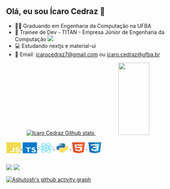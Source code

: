 ## Olá, eu sou Ícaro Cedraz 👋

- 👨‍🎓 Graduando em Engenharia da Computação na UFBA
- 🤝 Trainee de Dev -  TITAN - Empresa Júnior de Engenharia da Computação [<img src="https://img.shields.io/badge/TITAN-FFD400.svg?style=for-the-badge&logo=TITAN&logoColor=black" />](https://titanci.com.br)
- :computer: Estudando nextjs e material-ui
- :envelope_with_arrow: Email: icarocedraz7@gmail.com ou icaro.cedraz@ufba.br

<div align="center">
  <a href="https://github.com/cedraz">
  <img width="49%" height="195px" src="https://github-readme-stats.vercel.app/api?username=cedraz&show_icons=true&count_private=true&hide_border=true&title_color=ff6e96&icon_color=ff91a4&text_color=c9d1d9&bg_color=0d1117" alt="Icaro Cedraz Github stats" />
    <img width="41%" height="195px" src="https://github-readme-stats.vercel.app/api/top-langs/?username=cedraz&layout=compact&hide_border=true&title_color=ff6e96&text_color=ff91a4&bg_color=0d1117" />
</div>

<div style="display: inline_block"><br>
  <img align="center" alt="-Js" height="30" width="40" src="https://raw.githubusercontent.com/devicons/devicon/master/icons/javascript/javascript-plain.svg">
  <img align="center" alt="-Typescript" height="30" width="40" src="https://raw.githubusercontent.com/devicons/devicon/master/icons/typescript/typescript-original.svg">
  <img align="center" alt="-React" height="30" width="40" src="https://raw.githubusercontent.com/devicons/devicon/master/icons/react/react-original.svg">
  <img align="center" alt="-Python" height="30" width="40" src="https://raw.githubusercontent.com/devicons/devicon/master/icons/python/python-original.svg">
  <img align="center" alt="-HTML" height="30" width="40" src="https://raw.githubusercontent.com/devicons/devicon/master/icons/html5/html5-original.svg">
  <img align="center" alt="-CSS" height="30" width="40" src="https://raw.githubusercontent.com/devicons/devicon/master/icons/css3/css3-original.svg">
</div>

##

<div> 
  <a href = "mailto:icarocedraz7@gmail.com"><img src="https://img.shields.io/badge/Gmail-D14836?style=for-the-badge&logo=gmail&logoColor=white" target="_blank"></a>
  <a href="https://www.linkedin.com/in/icaro-cedraz-63a389251/" target="_blank"><img src="https://img.shields.io/badge/LinkedIn-0077B5?style=for-the-badge&logo=linkedin&logoColor=white" target="_blank"></a>

[![Ashutosh's github activity graph](https://github-readme-activity-graph.vercel.app/graph?username=cedraz&bg_color=282a36&color=ffffff&line=dd6387&point=ffffff&area=true&hide_border=true)](https://github.com/ashutosh00710/github-readme-activity-graph)

